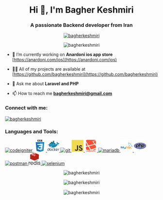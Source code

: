 <h1 align="center">Hi 👋, I'm Bagher Keshmiri</h1>
<h3 align="center">A passionate Backend developer from Iran</h3>

<p align="center">
<a href="https://github.com/ryo-ma/github-profile-trophy">
    <img src="https://github-profile-trophy.vercel.app/?username=bagherkeshmiri" alt="bagherkeshmiri" />
</a> 
</p>

<p align="center">
<img src="https://komarev.com/ghpvc/?username=bagherkeshmiri&label=Profile%20views&color=brightgreen&style=flat" alt="bagherkeshmiri" /> 
</p>

- 🔭 I’m currently working on **Anardoni ios app store** [https://anardoni.com/ios](https://anardoni.com/ios)

- 👨‍💻 All of my projects are available at [https://github.com/bagherkeshmiri](https://github.com/bagherkeshmiri)

- 💬 Ask me about **Laravel and PHP**

- 📫 How to reach me **bagherkeshmiri@gmail.com**

<h3 align="left">Connect with me:</h3>
<p align="left">
<a href="https://linkedin.com/in/bagherkeshmiri" target="blank"><img align="center" src="https://raw.githubusercontent.com/rahuldkjain/github-profile-readme-generator/master/src/images/icons/Social/linked-in-alt.svg" alt="bagherkeshmiri" height="30" width="40" /></a>
</p>

<h3 align="left">Languages and Tools:</h3>

<p align="left">
<a href="https://codeigniter.com" target="_blank" rel="noreferrer"> 
    <img src="https://cdn.worldvectorlogo.com/logos/codeigniter.svg" alt="codeigniter" width="40" height="40"/> 
</a> 

<a href="https://www.w3schools.com/css/" target="_blank" rel="noreferrer"> 
    <img src="https://raw.githubusercontent.com/devicons/devicon/master/icons/css3/css3-original-wordmark.svg" alt="css3" width="40" height="40"/> 
</a> 

<a href="https://www.docker.com/" target="_blank" rel="noreferrer"> 
    <img src="https://raw.githubusercontent.com/devicons/devicon/master/icons/docker/docker-original-wordmark.svg" alt="docker" width="40" height="40"/> 
</a> 

<a href="https://git-scm.com/" target="_blank" rel="noreferrer"> 
    <img src="https://www.vectorlogo.zone/logos/git-scm/git-scm-icon.svg" alt="git" width="40" height="40"/> 
</a> 

<a href="https://developer.mozilla.org/en-US/docs/Web/JavaScript" target="_blank" rel="noreferrer"> 
    <img src="https://raw.githubusercontent.com/devicons/devicon/master/icons/javascript/javascript-original.svg" alt="javascript" width="40" height="40"/> 
</a> 

<a href="https://laravel.com/" target="_blank" rel="noreferrer"> 
    <img src="https://raw.githubusercontent.com/devicons/devicon/master/icons/laravel/laravel-plain-wordmark.svg" alt="laravel" width="40" height="40"/> 
</a> 

<a href="https://mariadb.org/" target="_blank" rel="noreferrer"> 
    <img src="https://www.vectorlogo.zone/logos/mariadb/mariadb-icon.svg" alt="mariadb" width="40" height="40"/> 
</a> 

<a href="https://www.mysql.com/" target="_blank" rel="noreferrer"> 
    <img src="https://raw.githubusercontent.com/devicons/devicon/master/icons/mysql/mysql-original-wordmark.svg" alt="mysql" width="40" height="40"/> 
</a> 

<a href="https://www.php.net" target="_blank" rel="noreferrer"> 
    <img src="https://raw.githubusercontent.com/devicons/devicon/master/icons/php/php-original.svg" alt="php" width="40" height="40"/> 
</a> 

<a href="https://postman.com" target="_blank" rel="noreferrer"> 
    <img src="https://www.vectorlogo.zone/logos/getpostman/getpostman-icon.svg" alt="postman" width="40" height="40"/> 
</a> 

<a href="https://redis.io" target="_blank" rel="noreferrer"> 
    <img src="https://raw.githubusercontent.com/devicons/devicon/master/icons/redis/redis-original-wordmark.svg" alt="redis" width="40" height="40"/> 
</a> 

<a href="https://www.selenium.dev" target="_blank" rel="noreferrer"> 
    <img src="https://raw.githubusercontent.com/detain/svg-logos/780f25886640cef088af994181646db2f6b1a3f8/svg/selenium-logo.svg" alt="selenium" width="40" height="40"/> 
</a> 

</p>

<p align="center">
 <img src="https://github-readme-stats.vercel.app/api/top-langs?username=bagherkeshmiri&show_icons=true&locale=en&layout=compact" alt="bagherkeshmiri" />
</p>

<p align="center">
    <img align="center" src="https://github-readme-stats.vercel.app/api?username=bagherkeshmiri&show_icons=true&locale=en" alt="bagherkeshmiri" />
</p>

<p align="center">
    <img align="center" src="https://github-readme-streak-stats.herokuapp.com/?user=bagherkeshmiri&" alt="bagherkeshmiri" />
</p>
